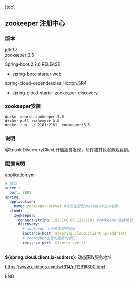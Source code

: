 [toc]
## zookeeper 注册中心

### 版本
jdk:1.8  
zookeeper:3.5

Spring-boot:2.2.6.RELEASE  
* spring-boot-starter-web

spring-cloud-dependencies:Hoxton.SR4
* spring-cloud-starter-zookeeper-discovery

### zookeeper安装

```shell
docker search zookeeper:3.5
docker pull zookeeper:3.5
docker run  -p 2181:2181  zookeeper:3.5
```

### 说明

@EnableDiscoveryClient,开启服务发现，允许被其他服务观察到。

### 配置说明
application.yml  
```yaml
# 端口
server:
  port: 8081
spring:
  application:
    name: zookeeper-server #作为注册到zookeeper上的名称
  cloud:
    zookeeper:
      connect-string: 192.168.65.129:2181 #zookeeper连接地址
      discovery:
      	# zookeeper上当前服务的地址
        instance-host: ${spring.cloud.client.ip-address} 
        # zookeeper上当前服务的端口
        instance-port: ${server.port}
        
```

**${spring.cloud.client.ip-address}**: 动态获取服务地址

https://www.cnblogs.com/wf614/p/12919800.html

END



